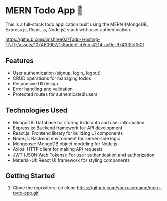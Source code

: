 # MERN Todo App 🚀

This is a full-stack todo application built using the MERN (MongoDB, Express.js, React.js, Node.js) stack with user authentication.


https://github.com/imshree03/Todo-Hosting-TNIT-/assets/107460907/1c8addef-d7cb-4214-ac9e-97433fcff50f

## Features

- User authentication (signup, login, logout)
- CRUD operations for managing todos
- Responsive UI design
- Error handling and validation
- Protected routes for authenticated users

## Technologies Used

- MongoDB: Database for storing todo data and user information
- Express.js: Backend framework for API development
- React.js: Frontend library for building UI components
- Node.js: Backend environment for server-side logic
- Mongoose: MongoDB object modeling for Node.js
- Axios: HTTP client for making API requests
- JWT (JSON Web Tokens): For user authentication and authorization
- Material-UI: React UI framework for styling components




## Getting Started

1. Clone the repository:
   git clone https://github.com/yourusername/mern-todo-app.git
